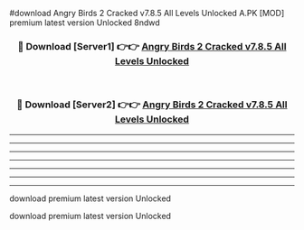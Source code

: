 #download Angry Birds 2 Cracked v7.8.5 All Levels Unlocked A.PK [MOD] premium latest version Unlocked 8ndwd 



<div align="center">
<h3>🔴 Download [Server1] 👉👉 <a href="https://download1apk.web.app/">Angry Birds 2 Cracked v7.8.5 All Levels Unlocked</a></h3><br>

<h3>🔴 Download [Server2] 👉👉 <a href="https://download1apk.web.app/">Angry Birds 2 Cracked v7.8.5 All Levels Unlocked</a></h3>
</div>





----------------------------------------------------------

----------------------------------------------------------

----------------------------------------------------------

----------------------------------------------------------

----------------------------------------------------------

----------------------------------------------------------

----------------------------------------------------------

download premium latest version Unlocked

download premium latest version Unlocked
